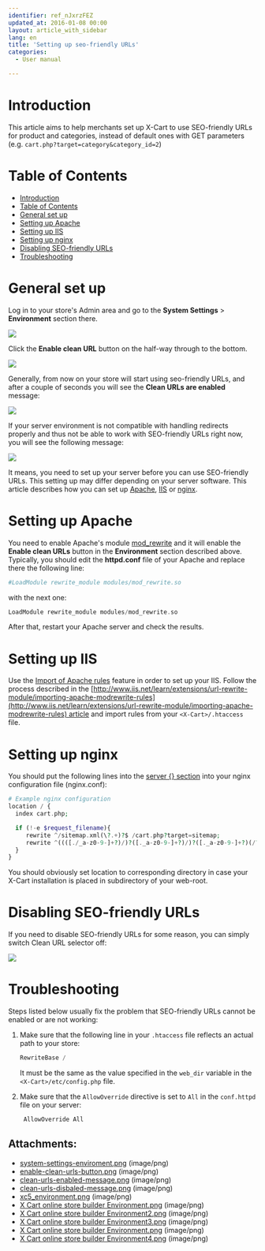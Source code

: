 ```yaml
---
identifier: ref_nJxrzFEZ
updated_at: 2016-01-08 00:00
layout: article_with_sidebar
lang: en
title: 'Setting up seo-friendly URLs'
categories:
  - User manual

---
```



# Introduction

This article aims to help merchants set up X-Cart to use SEO-friendly URLs for product and categories, instead of default ones with GET parameters (e.g. `cart.php?target=category&category_id=2`)

# Table of Contents

*   [Introduction](#introduction)
*   [Table of Contents](#table-of-contents)
*   [General set up](#general-set-up)
*   [Setting up Apache](#setting-up-apache)
*   [Setting up IIS](#setting-up-iis)
*   [Setting up nginx](#setting-up-nginx)
*   [Disabling SEO-friendly URLs](#disabling-seo-friendly-urls)
*   [Troubleshooting](#troubleshooting)

# General set up

Log in to your store's Admin area and go to the **System Settings** > **Environment** section there.

![]({{site.baseurl}}/attachments/7505785/8716521.png?effects=drop-shadow)

Click the **Enable clean URL** button on the half-way through to the bottom. 

![]({{site.baseurl}}/attachments/7505785/9437498.png?effects=drop-shadow)

Generally, from now on your store will start using seo-friendly URLs, and after a couple of seconds you will see the **Clean URLs are enabled** message:

![]({{site.baseurl}}/attachments/7505785/9437499.png?effects=drop-shadow)

If your server environment is not compatible with handling redirects properly and thus not be able to work with SEO-friendly URLs right now, you will see the following message: 

![]({{site.baseurl}}/attachments/7505785/9437500.png?effects=drop-shadow)

It means, you need to set up your server before you can use SEO-friendly URLs. This setting up may differ depending on your server software. This article describes how you can set up [Apache](#setting-up-apache), [IIS](#setting-up-iis) or [nginx](#setting-up-nginx).

# Setting up Apache

You need to enable Apache's module [mod_rewrite](http://httpd.apache.org/docs/current/mod/mod_rewrite.html) and it will enable the **Enable clean URLs** button in the **Environment** section described above. Typically, you should edit the **httpd.conf** file of your Apache and replace there the following line:

```php
#LoadModule rewrite_module modules/mod_rewrite.so
```

with the next one:

```php
LoadModule rewrite_module modules/mod_rewrite.so
```

After that, restart your Apache server and check the results.

# Setting up IIS

Use the [Import of Apache rules](http://www.iis.net/learn/extensions/url-rewrite-module/importing-apache-modrewrite-rules) feature in order to set up your IIS. Follow the process described in the [http://www.iis.net/learn/extensions/url-rewrite-module/importing-apache-modrewrite-rules](http://www.iis.net/learn/extensions/url-rewrite-module/importing-apache-modrewrite-rules) article and import rules from your `<X-Cart>/.htaccess` file.

# Setting up nginx

You should put the following lines into the [server {} section](http://nginx.org/en/docs/http/ngx_http_core_module.html#server) into your nginx configuration file (nginx.conf):

```php
# Example nginx configuration
location / {
  index cart.php;

  if (!-e $request_filename){
     rewrite ^/sitemap.xml(\?.+)?$ /cart.php?target=sitemap;
     rewrite ^((([./_a-z0-9-]+?)/)?([._a-z0-9-]+?)/)?([._a-z0-9-]+?)(/?)(\.([_a-z0-9-]+))?$ /cart.php?url=$5&last=$4&rest=$3&ext=$7 last;
  }
}
```

You should obviously set location to corresponding directory in case your X-Cart installation is placed in subdirectory of your web-root.

# Disabling SEO-friendly URLs

If you need to disable SEO-friendly URLs for some reason, you can simply switch Clean URL selector off:

![]({{site.baseurl}}/attachments/7505785/9437502.png?effects=drop-shadow)

# Troubleshooting

Steps listed below usually fix the problem that SEO-friendly URLs cannot be enabled or are not working:

1.  Make sure that the following line in your `.htaccess` file reflects an actual path to your store: 

    ```php
    RewriteBase /
    ```

    It must be the same as the value specified in the `web_dir` variable in the `<X-Cart>/etc/config.php` file.

2.  Make sure that the `AllowOverride` directive is set to `All` in the `conf.httpd` file on your server: 

    ```php
     AllowOverride All
    ```

## Attachments:

* [system-settings-enviroment.png]({{site.baseurl}}/attachments/7505785/7995393.png) (image/png)
* [enable-clean-urls-button.png]({{site.baseurl}}/attachments/7505785/7995394.png) (image/png)
* [clean-urls-enabled-message.png]({{site.baseurl}}/attachments/7505785/7995395.png) (image/png)
* [clean-urls-disbaled-message.png]({{site.baseurl}}/attachments/7505785/7995396.png) (image/png)
* [xc5_environment.png]({{site.baseurl}}/attachments/7505785/8716521.png) (image/png)
* [X Cart online store builder Environment.png]({{site.baseurl}}/attachments/7505785/9437501.png) (image/png)
* [X Cart online store builder Environment2.png]({{site.baseurl}}/attachments/7505785/9437499.png) (image/png)
* [X Cart online store builder Environment3.png]({{site.baseurl}}/attachments/7505785/9437500.png) (image/png)
* [X Cart online store builder Environment.png]({{site.baseurl}}/attachments/7505785/9437498.png) (image/png)
* [X Cart online store builder Environment4.png]({{site.baseurl}}/attachments/7505785/9437502.png) (image/png)